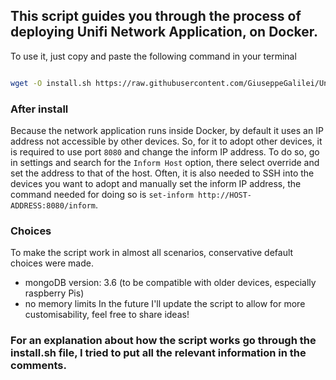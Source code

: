 ## This script guides you through the process of deploying Unifi Network Application, on Docker.
To use it, just copy and paste the following command in your terminal
```bash

wget -O install.sh https://raw.githubusercontent.com/GiuseppeGalilei/Unifi-Network-Application/oneliner_dev/OneLiner/install.sh && chmod +x install.sh && ./install.sh

```
### After install

Because the network application runs inside Docker, by default it uses an IP address not accessible by other devices.
So, for it to adopt other devices, it is required to use port `8080` and change the inform IP address. To do so, go in settings and search for the `Inform Host` option, there select override and set the address to that of the host.
Often, it is also needed to SSH into the devices you want to adopt and manually set the inform IP address, the command needed for doing so is `set-inform http://HOST-ADDRESS:8080/inform`.


### Choices
To make the script work in almost all scenarios, conservative default choices were made.
- mongoDB version: 3.6 (to be compatible with older devices, especially raspberry Pis)
- no memory limits
In the future I'll update the script to allow for more customisability, feel free to share ideas!

### For an explanation about how the script works go through the install.sh file, I tried to put all the relevant information in the comments.
